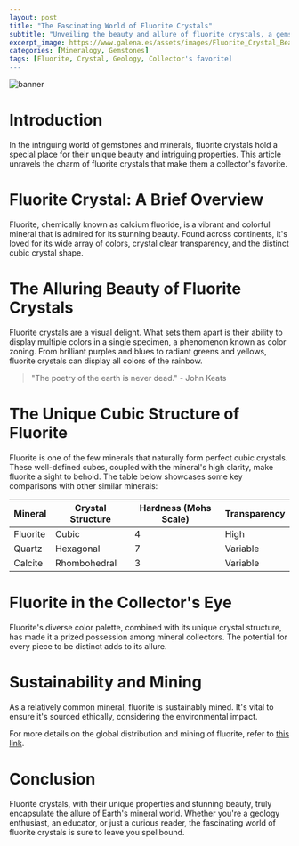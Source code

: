 ```yaml
---
layout: post
title: "The Fascinating World of Fluorite Crystals"
subtitle: "Unveiling the beauty and allure of fluorite crystals, a gemstone collector's delight."
excerpt_image: https://www.galena.es/assets/images/Fluorite_Crystal_Beauty.png
categories: [Mineralogy, Gemstones]
tags: [Fluorite, Crystal, Geology, Collector's favorite]
---
```


![banner](https://www.galena.es/assets/images/Fluorite_Crystal_Beauty.png "Close-up of a vibrant green fluorite crystal showcasing its unique cubic structure and clarity, highlighting the mineral's beauty and appeal to collectors.")

# Introduction

In the intriguing world of gemstones and minerals, fluorite crystals hold a special place for their unique beauty and intriguing properties. This article unravels the charm of fluorite crystals that make them a collector's favorite.

# Fluorite Crystal: A Brief Overview

Fluorite, chemically known as calcium fluoride, is a vibrant and colorful mineral that is admired for its stunning beauty. Found across continents, it's loved for its wide array of colors, crystal clear transparency, and the distinct cubic crystal shape. 

# The Alluring Beauty of Fluorite Crystals

Fluorite crystals are a visual delight. What sets them apart is their ability to display multiple colors in a single specimen, a phenomenon known as color zoning. From brilliant purples and blues to radiant greens and yellows, fluorite crystals can display all colors of the rainbow.

> "The poetry of the earth is never dead." - John Keats

# The Unique Cubic Structure of Fluorite

Fluorite is one of the few minerals that naturally form perfect cubic crystals. These well-defined cubes, coupled with the mineral's high clarity, make fluorite a sight to behold. The table below showcases some key comparisons with other similar minerals:

| Mineral | Crystal Structure | Hardness (Mohs Scale) | Transparency |
|---------|-------------------|----------------------|--------------|
| Fluorite | Cubic    | 4                      | High         |
| Quartz   | Hexagonal | 7                      | Variable     |
| Calcite  | Rhombohedral | 3                  | Variable     |

# Fluorite in the Collector's Eye

Fluorite's diverse color palette, combined with its unique crystal structure, has made it a prized possession among mineral collectors. The potential for every piece to be distinct adds to its allure. 

# Sustainability and Mining

As a relatively common mineral, fluorite is sustainably mined. It's vital to ensure it's sourced ethically, considering the environmental impact.

For more details on the global distribution and mining of fluorite, refer to [this link](https://www.usgs.gov/centers/nmic/fluorspar-statistics-and-information).

# Conclusion

Fluorite crystals, with their unique properties and stunning beauty, truly encapsulate the allure of Earth's mineral world. Whether you're a geology enthusiast, an educator, or just a curious reader, the fascinating world of fluorite crystals is sure to leave you spellbound.